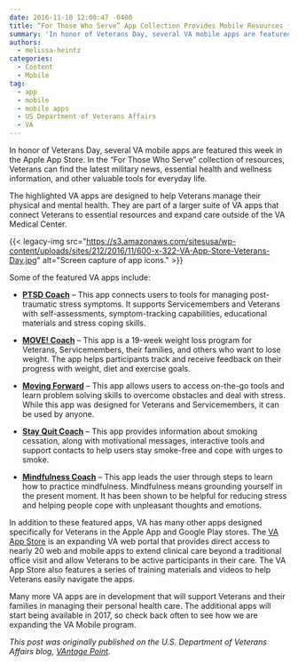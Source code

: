 ```yaml
---
date: 2016-11-10 12:00:47 -0400
title: “For Those Who Serve” App Collection Provides Mobile Resources for Veterans
summary: 'In honor of Veterans Day, several VA mobile apps are featured this week in the Apple App Store. In the &ldquo;For Those Who Serve&rdquo; collection of resources, Veterans can find the latest military news, essential health and wellness information, and other valuable tools for everyday life. The highlighted VA apps are designed to help Veterans manage their'
authors:
  - melissa-heintz
categories:
  - Content
  - Mobile
tag:
  - app
  - mobile
  - mobile apps
  - US Department of Veterans Affairs
  - VA
---
```


In honor of Veterans Day, several VA mobile apps are featured this week in the Apple App Store. In the “For Those Who Serve” collection of resources, Veterans can find the latest military news, essential health and wellness information, and other valuable tools for everyday life.

The highlighted VA apps are designed to help Veterans manage their physical and mental health. They are part of a larger suite of VA apps that connect Veterans to essential resources and expand care outside of the VA Medical Center.

{{< legacy-img src="https://s3.amazonaws.com/sitesusa/wp-content/uploads/sites/212/2016/11/600-x-322-VA-App-Store-Veterans-Day.jpg" alt="Screen capture of app icons." >}}

Some of the featured VA apps include:

  * <a href="https://mobile.va.gov/app/ptsd-coach" target="_blank"><strong>PTSD Coach</strong></a> – This app connects users to tools for managing post-traumatic stress symptoms. It supports Servicemembers and Veterans with self-assessments, symptom-tracking capabilities, educational materials and stress coping skills.

  * <a href="https://mobile.va.gov/app/move-coach" target="_blank"><strong>MOVE! Coach</strong></a> – This app is a 19-week weight loss program for Veterans, Servicemembers, their families, and others who want to lose weight. The app helps participants track and receive feedback on their progress with weight, diet and exercise goals.

  * <a href="https://mobile.va.gov/app/moving-forward" target="_blank"><strong>Moving Forward</strong></a> – This app allows users to access on-the-go tools and learn problem solving skills to overcome obstacles and deal with stress. While this app was designed for Veterans and Servicemembers, it can be used by anyone.

  * <a href="https://mobile.va.gov/app/stay-quit-coach" target="_blank"><strong>Stay Quit Coach</strong></a> – This app provides information about smoking cessation, along with motivational messages, interactive tools and support contacts to help users stay smoke-free and cope with urges to smoke.

  * <a href="https://mobile.va.gov/app/mindfulness-coach" target="_blank"><strong>Mindfulness Coach</strong></a> – This app leads the user through steps to learn how to practice mindfulness. Mindfulness means grounding yourself in the present moment. It has been shown to be helpful for reducing stress and helping people cope with unpleasant thoughts and emotions.

In addition to these featured apps, VA has many other apps designed specifically for Veterans in the Apple App and Google Play stores. The [VA App Store](http://mobile.va.gov/appstore) is an expanding VA web portal that provides direct access to nearly 20 web and mobile apps to extend clinical care beyond a traditional office visit and allow Veterans to be active participants in their care. The VA App Store also features a series of training materials and videos to help Veterans easily navigate the apps.

Many more VA apps are in development that will support Veterans and their families in managing their personal health care. The additional apps will start being available in 2017, so check back often to see how we are expanding the VA Mobile program.

_This post was originally published on the U.S. Department of Veterans Affairs blog, [VAntage Point](http://www.blogs.va.gov/VAntage/)._